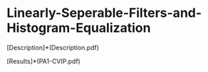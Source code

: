 # Linearly-Seperable-Filters-and-Histogram-Equalization

[Description]*(Description.pdf)

[Results]*(PA1-CVIP.pdf)
